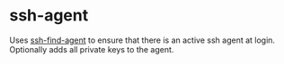 # ssh-agent

Uses [ssh-find-agent](https://github.com/wwalker/ssh-find-agent) to ensure that there is an active ssh agent at login.
Optionally adds all private keys to the agent.
